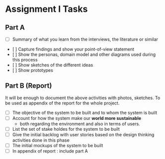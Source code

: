 # Assignment I Tasks

## Part A

- [ ] Summary of what you learn from the interviews, the literature or similar
- [ ] Capture findings and show your point-of-view statement
- [ ] Show the personas, domain model and other diagrams used during this process
- [ ] Show sketches of the different ideas
- [ ] Show prototypes

## Part B (Report)

It will be enough to document the above activities with photos, sketches. To be used as appendix of the report for the whole project.

- [ ] The objective of the system to be built and to whom the system is built
- [ ] Account for how the system make our **world more sustainable**
  - both regarding the environment and also in terms of users.
- [ ] List the set of stake holdes for the system to be built
- [ ] Give the initial backlog with user stories based on the design thinking activities done in this phase
- [ ] The initial mockups of the system to be built
- [ ] In appendix of report : include part A